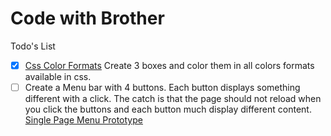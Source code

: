 # Code with Brother

Todo's List

- [x] [Css Color Formats](/CssColorFormats/)
    Create 3 boxes and color them in all colors formats available in css. 
- [ ] Create a Menu bar with 4 buttons. Each button displays something different with a click. The catch is that the page should not reload when you click the buttons and each button much display different content. [Single Page Menu Prototype](/SinglePageMenuPrototype)
